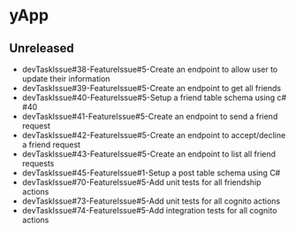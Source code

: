 # yApp

## Unreleased
* devTaskIssue#38-FeatureIssue#5-Create an endpoint to allow user to update their information
* devTaskIssue#39-FeatureIssue#5-Create an endpoint to get all friends
* devTaskIssue#40-FeatureIssue#5-Setup a friend table schema using c# #40
* devTaskIssue#41-FeatureIssue#5-Create an endpoint to send a friend request
* devTaskIssue#42-FeatureIssue#5-Create an endpoint to accept/decline a friend request
* devTaskIssue#43-FeatureIssue#5-Create an endpoint to list all friend requests
* devTaskIssue#45-FeatureIssue#1-Setup a post table schema using C#
* devTaskIssue#70-FeatureIssue#5-Add unit tests for all friendship actions
* devTaskIssue#73-FeatureIssue#5-Add unit tests for all cognito actions
* devTaskIssue#74-FeatureIssue#5-Add integration tests for all cognito actions